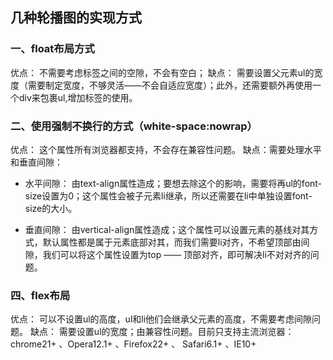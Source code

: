 ## 几种轮播图的实现方式

### 一、float布局方式
优点： 不需要考虑标签之间的空隙，不会有空白；
缺点： 需要设置父元素ul的宽度（需要制定宽度，不够灵活——不会自适应宽度）；此外，还需要额外再使用一个div来包裹ul,增加标签的使用。

### 二、使用强制不换行的方式（white-space:nowrap）
优点： 这个属性所有浏览器都支持，不会存在兼容性问题。
缺点：需要处理水平和垂直间隙：
- 水平间隙： 由text-align属性造成；要想去除这个的影响，需要将再ul的font-size设置为0；这个属性会被子元素li继承，所以还需要在li中单独设置font-size的大小。

- 垂直间隙： 由vertical-align属性造成；这个属性可以设置元素的基线对其方式，默认属性都是属于元素底部对其，而我们需要li对齐，不希望顶部由间隙，我们可以将这个属性设置为top —— 顶部对齐，即可解决li不对对齐的问题。




### 四、flex布局
优点： 可以不设置ul的高度，ul和li他们会继承父元素的高度，不需要考虑间隙问题。
缺点： 需要设置ul的宽度；由兼容性问题。目前只支持主流浏览器：chrome21+ 、Opera12.1+ 、Firefox22+ 、 Safari6.1+ 、IE10+



